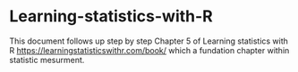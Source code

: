 # Learning-statistics-with-R
This document follows up step by step Chapter 5 of Learning statistics with R https://learningstatisticswithr.com/book/ which a fundation chapter within statistic mesurment.
